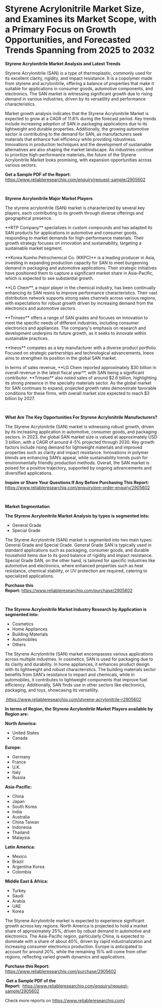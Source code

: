 <p><h1>Styrene Acrylonitrile Market Size, and Examines its Market Scope, with a Primary Focus on Growth Opportunities, and Forecasted Trends Spanning from 2025 to 2032</h1></p><p><strong>Styrene Acrylonitrile Market Analysis and Latest Trends</strong></p>
<p><p>Styrene Acrylonitrile (SAN) is a type of thermoplastic, commonly used for its excellent clarity, rigidity, and impact resistance. It is a copolymer made from styrene and acrylonitrile, offering a balance of properties that make it suitable for applications in consumer goods, automotive components, and electronics. The SAN market is witnessing significant growth due to rising demand in various industries, driven by its versatility and performance characteristics.</p><p>Market growth analysis indicates that the Styrene Acrylonitrile Market is expected to grow at a CAGR of 11.8% during the forecast period. Key trends include increasing adoption of SAN in packaging applications due to its lightweight and durable properties. Additionally, the growing automotive sector is contributing to the demand for SAN, as manufacturers seek materials that enhance fuel efficiency while providing robustness. Innovations in production techniques and the development of sustainable alternatives are also shaping the market landscape. As industries continue to prioritize high-performance materials, the future of the Styrene Acrylonitrile Market looks promising, with expansion opportunities across various sectors.</p></p>
<p><strong>Get a Sample PDF of the Report:&nbsp;</strong> <a href="https://www.reliableresearchiq.com/enquiry/request-sample/2905602?utm_campaign=3385&utm_medium=2&utm_source=Github&utm_content=ia&utm_term=12032025&utm_id=styrene-acrylonitrile">https://www.reliableresearchiq.com/enquiry/request-sample/2905602</a></p>
<p>&nbsp;</p>
<p><strong>Styrene Acrylonitrile Major Market Players</strong></p>
<p><p>The styrene acrylonitrile (SAN) market is characterized by several key players, each contributing to its growth through diverse offerings and geographical presence. </p><p>**RTP Company** specializes in custom compounds and has adapted its SAN products for applications in automotive and consumer goods, responding to market demands for high-performance materials. Their growth strategy focuses on innovation and sustainability, targeting a sustainable market segment.</p><p>**Korea Kumho Petrochemical Co. (KKPC)** is a leading producer in Asia, investing in expanding production capacity for SAN to meet burgeoning demand in packaging and automotive applications. Their strategic initiatives have positioned them to capture a significant market share in Asia-Pacific, which is expected to see substantial growth.</p><p>**LG Chem**, a major player in the chemical industry, has been continually enhancing its SAN resins to improve performance characteristics. Their vast distribution network supports strong sales channels across various regions, with expectations for robust growth driven by increasing demand from the electronics and automotive sectors.</p><p>**Trinseo** offers a range of SAN grades and focuses on innovation to meet the specific needs of different industries, including consumer electronics and appliances. The company's emphasis on research and development underpins its future growth, as it seeks to innovate within sustainable practices.</p><p>**Ineos** competes as a key manufacturer with a diverse product portfolio. Focused on strategic partnerships and technological advancements, Ineos aims to strengthen its position in the global SAN market.</p><p>In terms of sales revenue, **LG Chem reported approximately $30 billion in overall revenue in the latest fiscal year**, with SAN being a significant contributor. **Trinseo** also noted sales of around $2.6 billion, highlighting its strong presence in the specialty materials sector. As the global market for SAN continues to expand, projected growth rates demonstrate favorable conditions for these firms, with overall market size expected to reach $3 billion by 2027.</p></p>
<p>&nbsp;</p>
<p><strong>What Are The Key Opportunities For Styrene Acrylonitrile Manufacturers?</strong></p>
<p><p>The Styrene Acrylonitrile (SAN) market is witnessing robust growth, driven by its increasing application in automotive, consumer goods, and packaging sectors. In 2023, the global SAN market size is valued at approximately USD 3 billion, with a CAGR of around 4-5% projected through 2030. Key growth factors include rising demand for lightweight materials and improved properties such as clarity and impact resistance. Innovations in polymer blends are enhancing SAN’s appeal, while sustainability trends push for environmentally friendly production methods. Overall, the SAN market is poised for a positive trajectory, supported by ongoing advancements and diversified applications.</p></p>
<p><strong>Inquire or Share Your Questions If Any Before Purchasing This Report:</strong> <a href="https://www.reliableresearchiq.com/enquiry/pre-order-enquiry/2905602?utm_campaign=3385&utm_medium=2&utm_source=Github&utm_content=ia&utm_term=12032025&utm_id=styrene-acrylonitrile">https://www.reliableresearchiq.com/enquiry/pre-order-enquiry/2905602</a></p>
<p>&nbsp;</p>
<p><strong>Market Segmentation</strong></p>
<p><strong>The Styrene Acrylonitrile Market Analysis by types is segmented into:</strong></p>
<p><ul><li>General Grade</li><li>Special Grade</li></ul></p>
<p><p>The Styrene Acrylonitrile (SAN) market is segmented into two main types: General Grade and Special Grade. General Grade SAN is typically used in standard applications such as packaging, consumer goods, and durable household items due to its good balance of rigidity and impact resistance. Special Grade SAN, on the other hand, is tailored for specific industries like automotive and electronics, where enhanced properties such as heat resistance, chemical stability, or UV protection are required, catering to specialized applications.</p></p>
<p><strong>Purchase this Report:&nbsp;</strong><a href="https://www.reliableresearchiq.com/purchase/2905602?utm_campaign=3385&utm_medium=2&utm_source=Github&utm_content=ia&utm_term=12032025&utm_id=styrene-acrylonitrile">https://www.reliableresearchiq.com/purchase/2905602</a></p>
<p>&nbsp;</p>
<p><strong>The Styrene Acrylonitrile Market Industry Research by Application is segmented into:</strong></p>
<p><ul><li>Cosmetics</li><li>Home Appliances</li><li>Building Materials</li><li>Automobiles</li><li>Others</li></ul></p>
<p><p>The Styrene Acrylonitrile (SAN) market encompasses various applications across multiple industries. In cosmetics, SAN is used for packaging due to its clarity and durability. In home appliances, it enhances product design with its lightweight and robust characteristics. The building materials sector benefits from SAN's resistance to impact and chemicals, while in automobiles, it contributes to lightweight components that improve fuel efficiency. Additionally, SAN finds use in other sectors like electronics, packaging, and toys, showcasing its versatility.</p></p>
<p><a href="https://www.reliableresearchiq.com/styrene-acrylonitrile-r2905602?utm_campaign=3385&utm_medium=2&utm_source=Github&utm_content=ia&utm_term=12032025&utm_id=styrene-acrylonitrile">&nbsp;https://www.reliableresearchiq.com/styrene-acrylonitrile-r2905602</a></p>
<p><strong>In terms of Region, the Styrene Acrylonitrile Market Players available by Region are:</strong></p>
<p>
    <p> <strong> North America: </strong>
        <ul>
            <li>United States</li>
            <li>Canada</li>
        </ul>
        </p> 
    <p> <strong> Europe: </strong>
        <ul>
            <li>Germany</li>
            <li>France</li>
            <li>U.K.</li>
            <li>Italy</li>
            <li>Russia</li>
        </ul>
        </p> 
    <p> <strong> Asia-Pacific: </strong>
        <ul>
            <li>China</li>
            <li>Japan</li>
            <li>South Korea</li>
            <li>India</li>
            <li>Australia</li>
            <li>China Taiwan</li>
            <li>Indonesia</li>
            <li>Thailand</li>
            <li>Malaysia</li>
        </ul>
        </p> 
    <p> <strong> Latin America: </strong>
        <ul>
            <li>Mexico</li>
            <li>Brazil</li>
            <li>Argentina Korea</li>
            <li>Colombia</li>
        </ul>
        </p> 
    <p> <strong> Middle East & Africa: </strong>
        <ul>
            <li>Turkey</li>
            <li>Saudi</li>
            <li>Arabia</li>
            <li>UAE</li>
            <li>Korea</li>
        </ul>
    </p>
    </p>
<p><p>The Styrene Acrylonitrile market is expected to experience significant growth across key regions. North America is projected to hold a market share of approximately 25%, driven by robust demand in automotive and electronics. The Asia-Pacific region, particularly China, is expected to dominate with a share of about 40%, driven by rapid industrialization and increasing consumer electronics production. Europe is anticipated to account for around 20%, while the remaining 15% will come from other regions, reflecting varied growth dynamics and applications.</p></p>
<p><strong>Purchase this Report: </strong><a href="https://www.reliableresearchiq.com/purchase/2905602?utm_campaign=3385&utm_medium=2&utm_source=Github&utm_content=ia&utm_term=12032025&utm_id=styrene-acrylonitrile">https://www.reliableresearchiq.com/purchase/2905602</a></p>
<p>&nbsp;<strong>Get a Sample PDF of the Report:&nbsp;&nbsp;</strong><a href="https://www.reliableresearchiq.com/enquiry/request-sample/2905602?utm_campaign=3385&utm_medium=2&utm_source=Github&utm_content=ia&utm_term=12032025&utm_id=styrene-acrylonitrile">https://www.reliableresearchiq.com/enquiry/request-sample/2905602</a></p>
<p><strong></strong></p>
<p>Check more reports on <a href="https://www.reliableresearchiq.com/?utm_campaign=3385&utm_medium=2&utm_source=Github&utm_content=ia&utm_term=12032025&utm_id=styrene-acrylonitrile">https://www.reliableresearchiq.com/</a></p>